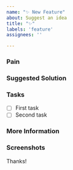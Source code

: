 ```yaml
---
name: "✨ New Feature"
about: Suggest an idea
title: "✨"
labels: 'feature'
assignees: ''

---
```

<!-- These comments automatically delete -->
<!-- **Tip:** Delete parts that are not relevant -->
<!-- Next to Cc:, @ mention users who should be in the loop -->
<!-- add intended user next to **Hi** -->
  
### Pain
<!-- Explain the pain you are experiencing -->

### Suggested Solution
<!-- Describe the solution you'd like -->

### Tasks
<!--Add GitHub tasks-->
- [ ] First task
- [ ] Second task

### More Information
<!-- Add any other context here. -->

### Screenshots
<!-- If applicable, add screenshots to help explain your problem. -->

Thanks!
